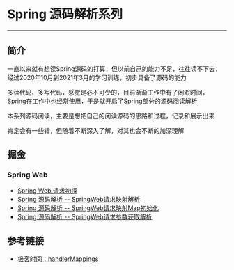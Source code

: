 # Spring 源码解析系列
***
## 简介
一直以来就有想读Spring源码的打算，但以前自己的能力不足，往往读不下去，经过2020年10月到2021年3月的学习训练，初步具备了源码的能力

多读代码、多写代码，感觉是必不可少的，目前渐渐工作中有了闲暇时间，Spring在工作中也经常使用，于是就开启了Spring部分的源码阅读解析

本系列源码阅读，主要是想把自己的阅读源码的思路和过程，记录和展示出来

肯定会有一些错，但随着不断深入了解，对其也会不断的加深理解

## 掘金
### Spring Web
- [Spring Web 请求初探](https://juejin.cn/post/6980529362969821192/)
- [Spring 源码解析 -- SpringWeb请求映射解析](https://juejin.cn/post/6980874051669458952)
- [Spring 源码解析 -- SpringWeb请求映射Map初始化](https://juejin.cn/post/6983145254689964062)
- [Spring 源码解析 -- SpringWeb请求参数获取解析](https://juejin.cn/post/6986072337745444901/)

## 参考链接
- [极客时间：handlerMappings](https://time.geekbang.org/column/intro/408)